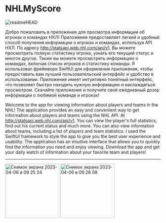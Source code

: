 # NHLMyScore

![readmeHEAD](https://user-images.githubusercontent.com/93947618/230287195-c03f5a9b-33e4-4022-bcab-d21e6e39857b.png)

Добро пожаловать в приложение для просмотра информации об игроках и командах НХЛ! Приложение предоставляет легкий и удобный способ получения информации о игроках и командах, используя API НХЛ. По адресу http://statsapi.web.nhl.com/api/v1. Вы можете просмотреть полную статистику игрока, узнать его текущий статус и многое другое. Также вы можете просмотреть информацию о командах, включая список игроков и статистику команды. Я использовал фреймворк SwiftUI для оформления приложения, чтобы предоставить вам лучший пользовательский интерфейс и удобство в использовании.  Приложение имеет интуитивно понятный интерфейс, что позволяет быстро находить нужную информацию и наслаждаться просмотром. Скачайте приложение и получите свой ежедневный дозор информации о любимой команде и игроках!


Welcome to the app for viewing information about players and teams in the NHL! The application provides an easy and convenient way to get information about players and teams using the NHL API. At http://statsapi.web.nhl.com/api/v1. You can view the player's full statistics, find out his current status and much more. You can also view information about teams, including a list of players and team statistics. I used the SwiftUI framework to style the app to give you the best user experience and usability. The application has an intuitive interface that allows you to quickly find the information you need and enjoy viewing. Download the app and get your daily watch of information about your favorite team and players!

___________________________________________________________________________________________________________________________________________________________



<img width="175" alt="Снимок экрана 2023-04-06 в 09 25 24" src="https://user-images.githubusercontent.com/93947618/230332140-d7a04fbb-59e4-4b9b-bc25-3b9034621f3e.png"> <img width="175" alt="Снимок экрана 2023-04-06 в 09 28 08" src="https://user-images.githubusercontent.com/93947618/230332170-1787d22e-294c-4afa-96cf-33cab44a071c.png"> 






